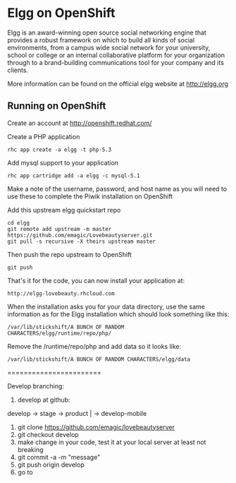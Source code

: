 Elgg on OpenShift
=========================
Elgg is an award-winning open source social networking engine that provides a robust framework on which to build all kinds of social environments, from a campus wide social network for your university, school or college or an internal collaborative platform for your organization through to a brand-building communications tool for your company and its clients.

More information can be found on the official elgg website at http://elgg.org

Running on OpenShift
--------------------

Create an account at http://openshift.redhat.com/

Create a PHP application

	rhc app create -a elgg -t php-5.3

Add mysql support to your application
    
	rhc app cartridge add -a elgg -c mysql-5.1
Make a note of the username, password, and host name as you will need to use these to complete the Piwik installation on OpenShift

Add this upstream elgg quickstart repo

	cd elgg 
	git remote add upstream -m master https://github.com/emagic/Lovebeautyserver.git
	git pull -s recursive -X theirs upstream master

Then push the repo upstream to OpenShift

	git push

That's it for the code, you can now install your application at:

	http://elgg-lovebeauty.rhcloud.com

When the installation asks you for your data directory, use the same information as for the Elgg installation which should look something like this:

	/var/lib/stickshift/A BUNCH OF RANDOM CHARACTERS/elgg/runtime/repo/php/

Remove the /runtime/repo/php and add data so it looks like:

	/var/lib/stickshift/A BUNCH OF RANDOM CHARACTERS/elgg/data

=======================

Develop branching:

1. develop at github:

develop -> stage -> product
|
-> develop-mobile

1. git clone https://github.com/emagic/lovebeautyserver
2. git checkout develop
3. make change in your code, test it at your local server at least not breaking
4. git commit -a -m "message"
5. git push origin develop
6. go to 


